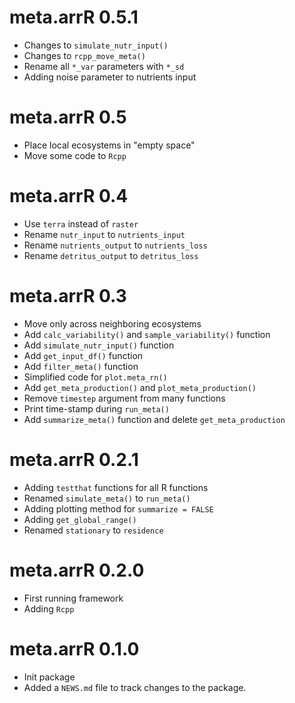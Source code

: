 # meta.arrR 0.5.1
* Changes to `simulate_nutr_input()`
* Changes to `rcpp_move_meta()`
* Rename all `*_var` parameters with `*_sd`
* Adding noise parameter to nutrients input

# meta.arrR 0.5
* Place local ecosystems in "empty space"
* Move some code to `Rcpp`

# meta.arrR 0.4
* Use `terra` instead of `raster`
* Rename `nutr_input` to `nutrients_input`
* Rename `nutrients_output` to `nutrients_loss`
* Rename `detritus_output` to `detritus_loss`

# meta.arrR 0.3
* Move only across neighboring ecosystems
* Add `calc_variability()` and `sample_variability()` function
* Add `simulate_nutr_input()` function
* Add `get_input_df()` function
* Add `filter_meta()` function
* Simplified code for `plot.meta_rn()`
* Add `get_meta_production()` and `plot_meta_production()`
* Remove `timestep` argument from many functions
* Print time-stamp during `run_meta()`
* Add `summarize_meta()` function and delete `get_meta_production`

# meta.arrR 0.2.1
* Adding `testthat` functions for all R functions
* Renamed `simulate_meta()` to `run_meta()`
* Adding plotting method for `summarize = FALSE`
* Adding `get_global_range()`
* Renamed `stationary` to `residence`

# meta.arrR 0.2.0
* First running framework
* Adding `Rcpp`

# meta.arrR 0.1.0
* Init package
* Added a `NEWS.md` file to track changes to the package.
